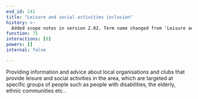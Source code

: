 ```yaml
---
esd_id: 241
title: "Leisure and social activities inclusion"
history: >-
  Added scope notes in version 2.02. Term name changed from 'Leisure and social activities' to 'Social services - inclusion - leisure and social activities' in version 3.00. Name changed to 'Leisure and social activities inclusion' in version 4.00.
function: 75
interactions: [8]
powers: []
internal: false

---
```


Providing information and advice about local organisations and clubs that provide leisure and social activities in the area, which are targeted at specific groups of people such as people with disabilities, the elderly, ethnic communities etc..

